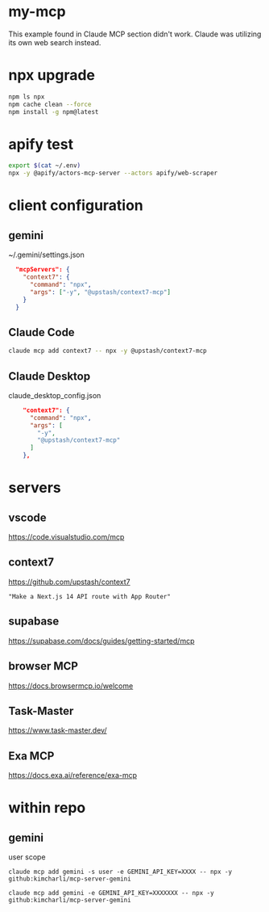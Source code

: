 # my-mcp

This example found in Claude MCP section didn't work. Claude was utilizing its own web search instead.

# npx upgrade

```sh
npm ls npx
npm cache clean --force
npm install -g npm@latest
```

# apify test

```sh
export $(cat ~/.env)
npx -y @apify/actors-mcp-server --actors apify/web-scraper
```

# client configuration

## gemini

~/.gemini/settings.json
```json
  "mcpServers": {
    "context7": {
      "command": "npx",
      "args": ["-y", "@upstash/context7-mcp"]
    }
  }
```


## Claude Code

```sh
claude mcp add context7 -- npx -y @upstash/context7-mcp
```

## Claude Desktop
claude_desktop_config.json

```json
    "context7": {
      "command": "npx",
      "args": [
        "-y",
        "@upstash/context7-mcp"
      ]
    },
```

# servers

## vscode
https://code.visualstudio.com/mcp


## context7
https://github.com/upstash/context7

```
"Make a Next.js 14 API route with App Router"
```

## supabase
https://supabase.com/docs/guides/getting-started/mcp


## browser MCP
https://docs.browsermcp.io/welcome


## Task-Master
https://www.task-master.dev/


## Exa MCP
https://docs.exa.ai/reference/exa-mcp


# within repo

## gemini

user scope
```
claude mcp add gemini -s user -e GEMINI_API_KEY=XXXX -- npx -y github:kimcharli/mcp-server-gemini 
```

```
claude mcp add gemini -e GEMINI_API_KEY=XXXXXXX -- npx -y github:kimcharli/mcp-server-gemini
```

